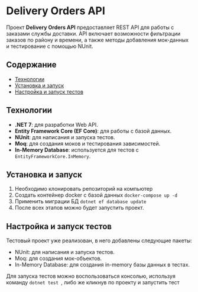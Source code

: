 # Delivery Orders API

Проект **Delivery Orders API** предоставляет REST API для работы с заказами службы доставки. API включает возможности фильтрации заказов по району и времени, а также методы добавления мок-данных и тестирование с помощью NUnit.

## Содержание
- [Технологии](#технологии)
- [Установка и запуск](#установка-и-запуск)
- [Настройка и запуск тестов](#настройка-и-запуск-тестов)


## Технологии
- **.NET 7**: для разработки Web API.
- **Entity Framework Core (EF Core)**: для работы с базой данных.
- **NUnit**: для написания и запуска тестов.
- **Moq**: для создания моков и тестирования зависимостей.
- **In-Memory Database**: используется для тестов с `EntityFrameworkCore.InMemory`.

## Установка и запуск
1. Необходимо клонировать репозиторий на компьютер
2. Cоздать контейнер docker с базой данных ```docker-compose up -d ```
3. Применить миграции БД ```dotnet ef database update ```
4. После всех этапов можно будет запустить проект.

## Настройка и запуск тестов
Тестовый проект уже реализован, в него добавлены следующие пакеты:
- NUnit: для написания и запуска тестов.
- Moq: для создания мок-объектов.
- In-Memory Database: для создания in-memory базы данных в тестах.

Для запуска тестов можно воспользоваться консолью, используя команду ```dotnet test ```, либо же кликнув по проекту и запустить тест 
